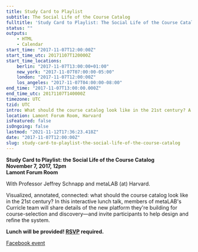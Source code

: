 ```yaml
---
title: Study Card to Playlist
subtitle: The Social Life of the Course Catalog
fulltitle: 'Study Card to Playlist: The Social Life of the Course Catalog'
status: ""
outputs:
    - HTML
    - Calendar
start_time: "2017-11-07T12:00:00Z"
start_time_utc: 20171107T120000Z
start_time_locations:
    berlin: "2017-11-07T13:00:00+01:00"
    new_york: "2017-11-07T07:00:00-05:00"
    london: "2017-11-07T12:00:00Z"
    los_angeles: "2017-11-07T04:00:00-08:00"
end_time: "2017-11-07T13:00:00.000Z"
end_time_utc: 20171107T140000Z
timezone: UTC
tzid: UTC
intro: What should the course catalog look like in the 21st century? A talk on leveraging data and design for course selection and discovery.
location: Lamont Forum Room, Harvard
isFeatured: false
isOngoing: false
lastmod: "2021-11-12T17:36:23.418Z"
date: "2017-11-07T12:00:00Z"
slug: study-card-to-playlist-the-social-life-of-the-course-catalog
---
```

**Study Card to Playlist: the Social Life of the Course Catalog<br />
November 7, 2017, 12pm<br />
Lamont Forum Room**

With Professor Jeffrey Schnapp and metaLAB (at) Harvard.

Visualized, annotated, connected: what should the course catalog look like in the 21st century? In this interactive lunch talk, members of metaLAB's Curricle team will share details of the new platform they're building for course-selection and discovery—and invite participants to help design and refine the system. 

**Lunch will be provided! [RSVP](https://cyber.harvard.edu/events/2017/luncheon/11/Curricle#RSVP) required.**

[Facebook event](https://www.facebook.com/events/190878694818317/)